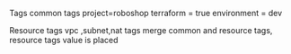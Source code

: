 Tags
common tags 
project=roboshop
terraform = true
environment = dev

Resource tags
vpc ,subnet,nat tags
merge common and resource tags, resource tags value is placed
